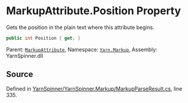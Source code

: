 # MarkupAttribute.Position Property

Gets the position in the plain text where
this attribute begins.


```csharp
public int Position { get; }
```



<div class="class-metadata">

Parent: [`MarkupAttribute`](/api/csharp/yarn.markup/markupattribute.md), Namespace: [`Yarn.Markup`](/api/csharp/yarn.markup/README.md), Assembly: YarnSpinner.dll
</div>

## Source
Defined in [YarnSpinner/YarnSpinner.Markup/MarkupParseResult.cs](https://github.com/YarnSpinnerTool/YarnSpinner//blob/develop/YarnSpinner/YarnSpinner.Markup/MarkupParseResult.cs#L335), line 335.
